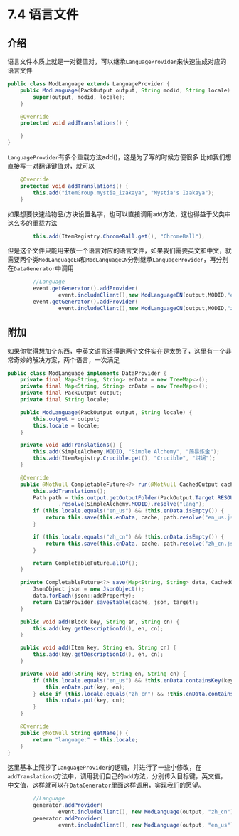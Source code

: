 # 7.4 语言文件

## 介绍

语言文件本质上就是一对键值对，可以继承`LanguageProvider`来快速生成对应的语言文件

``` java
public class ModLanguage extends LanguageProvider {
    public ModLanguage(PackOutput output, String modid, String locale) {
        super(output, modid, locale);
    }

    @Override
    protected void addTranslations() {

    }
}
```

`LanguageProvider`有多个重载方法add()，这是为了写的时候方便很多
比如我们想直接写一对翻译键值对，就可以

``` java
    @Override
    protected void addTranslations() {
        this.add("itemGroup.mystia_izakaya", "Mystia's Izakaya");
    }
```

如果想要快速给物品/方块设置名字，也可以直接调用`add`方法，这也得益于父类中这么多的重载方法

``` java
        this.add(ItemRegistry.ChromeBall.get(), "ChromeBall");
```

但是这个文件只能用来放一个语言对应的语言文件，如果我们需要英文和中文，就需要两个类`ModLanguageEN`和`ModLanguageCN`分别继承`LanguageProvider`，再分别在`DataGenerator`中调用

``` java
        //Language
        event.getGenerator().addProvider(
                event.includeClient(),new ModLanguageEN(output,MODID,"en_us"));
        event.getGenerator().addProvider(
                event.includeClient(),new ModLanguageCN(output,MODID,"zh_cn"));
```

## 附加

如果你觉得想加个东西，中英文语言还得跑两个文件实在是太憨了，这里有一个非常奇妙的解决方案，两个语言，一次满足

``` java
public class ModLanguage implements DataProvider {
    private final Map<String, String> enData = new TreeMap<>();
    private final Map<String, String> cnData = new TreeMap<>();
    private final PackOutput output;
    private final String locale;

    public ModLanguage(PackOutput output, String locale) {
        this.output = output;
        this.locale = locale;
    }

    private void addTranslations() {
        this.add(SimpleAlchemy.MODID, "Simple Alchemy", "简易炼金");
        this.add(ItemRegistry.Crucible.get(), "Crucible", "坩埚");
    }

    @Override
    public @NotNull CompletableFuture<?> run(@NotNull CachedOutput cache) {
        this.addTranslations();
        Path path = this.output.getOutputFolder(PackOutput.Target.RESOURCE_PACK)
                .resolve(SimpleAlchemy.MODID).resolve("lang");
        if (this.locale.equals("en_us") && !this.enData.isEmpty()) {
            return this.save(this.enData, cache, path.resolve("en_us.json"));
        }

        if (this.locale.equals("zh_cn") && !this.cnData.isEmpty()) {
            return this.save(this.cnData, cache, path.resolve("zh_cn.json"));
        }

        return CompletableFuture.allOf();
    }

    private CompletableFuture<?> save(Map<String, String> data, CachedOutput cache, Path target) {
        JsonObject json = new JsonObject();
        data.forEach(json::addProperty);
        return DataProvider.saveStable(cache, json, target);
    }

    public void add(Block key, String en, String cn) {
        this.add(key.getDescriptionId(), en, cn);
    }

    public void add(Item key, String en, String cn) {
        this.add(key.getDescriptionId(), en, cn);
    }

    private void add(String key, String en, String cn) {
        if (this.locale.equals("en_us") && !this.enData.containsKey(key)) {
            this.enData.put(key, en);
        } else if (this.locale.equals("zh_cn") && !this.cnData.containsKey(key)) {
            this.cnData.put(key, cn);
        }
    }

    @Override
    public @NotNull String getName() {
        return "language:" + this.locale;
    }
}
```

这里基本上照抄了`LanguageProvider`的逻辑，并进行了一些小修改，在`addTranslations`方法中，调用我们自己的`add`方法，分别传入目标键，英文值，中文值，这样就可以在`DataGenerator`里面这样调用，实现我们的愿望。

``` java
        //Language
        generator.addProvider(
                event.includeClient(), new ModLanguage(output, "zh_cn"));
        generator.addProvider(
                event.includeClient(), new ModLanguage(output, "en_us"));
```
